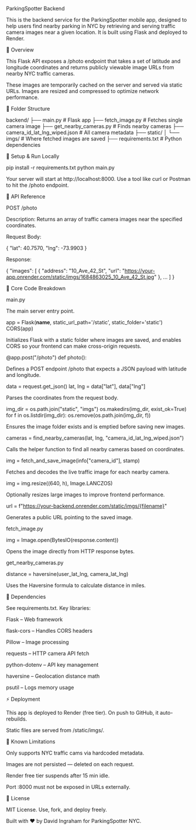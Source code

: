 ParkingSpotter Backend

This is the backend service for the ParkingSpotter mobile app, designed to help users find nearby parking in NYC by retrieving and serving traffic camera images near a given location. It is built using Flask and deployed to Render.

🚀 Overview

This Flask API exposes a /photo endpoint that takes a set of latitude and longitude coordinates and returns publicly viewable image URLs from nearby NYC traffic cameras.

These images are temporarily cached on the server and served via static URLs. Images are resized and compressed to optimize network performance.

📂 Folder Structure

backend/
├── main.py                     # Flask app
├── fetch_image.py             # Fetches single camera image
├── get_nearby_cameras.py      # Finds nearby cameras
├── camera_id_lat_lng_wiped.json  # All camera metadata
├── static/
│   └── imgs/                  # Where fetched images are saved
├── requirements.txt           # Python dependencies

🔧 Setup & Run Locally

pip install -r requirements.txt
python main.py

Your server will start at http://localhost:8000. Use a tool like curl or Postman to hit the /photo endpoint.

📃 API Reference

POST /photo

Description:
Returns an array of traffic camera images near the specified coordinates.

Request Body:

{
  "lat": 40.7570,
  "lng": -73.9903
}

Response:

{
  "images": [
    {
      "address": "10_Ave_42_St",
      "url": "https://your-app.onrender.com/static/imgs/1684863025_10_Ave_42_St.jpg"
    },
    ...
  ]
}

💪 Core Code Breakdown

main.py

The main server entry point.

app = Flask(__name__, static_url_path='/static', static_folder='static')
CORS(app)

Initializes Flask with a static folder where images are saved, and enables CORS so your frontend can make cross-origin requests.

@app.post("/photo")
def photo():

Defines a POST endpoint /photo that expects a JSON payload with latitude and longitude.

data = request.get_json()
lat, lng = data["lat"], data["lng"]

Parses the coordinates from the request body.

img_dir = os.path.join("static", "imgs")
os.makedirs(img_dir, exist_ok=True)
for f in os.listdir(img_dir):
    os.remove(os.path.join(img_dir, f))

Ensures the image folder exists and is emptied before saving new images.

cameras = find_nearby_cameras(lat, lng, "camera_id_lat_lng_wiped.json")

Calls the helper function to find all nearby cameras based on coordinates.

img = fetch_and_save_image(info["camera_id"], stamp)

Fetches and decodes the live traffic image for each nearby camera.

img = img.resize((640, h), Image.LANCZOS)

Optionally resizes large images to improve frontend performance.

url = f"https://your-backend.onrender.com/static/imgs/{filename}"

Generates a public URL pointing to the saved image.

fetch_image.py

img = Image.open(BytesIO(response.content))

Opens the image directly from HTTP response bytes.

get_nearby_cameras.py

distance = haversine(user_lat_lng, camera_lat_lng)

Uses the Haversine formula to calculate distance in miles.

🦜 Dependencies

See requirements.txt. Key libraries:

Flask – Web framework

flask-cors – Handles CORS headers

Pillow – Image processing

requests – HTTP camera API fetch

python-dotenv – API key management

haversine – Geolocation distance math

psutil – Logs memory usage

⚡ Deployment

This app is deployed to Render (free tier). On push to GitHub, it auto-rebuilds.

Static files are served from /static/imgs/.

🚧 Known Limitations

Only supports NYC traffic cams via hardcoded metadata.

Images are not persisted — deleted on each request.

Render free tier suspends after 15 min idle.

Port :8000 must not be exposed in URLs externally.

📄 License

MIT License. Use, fork, and deploy freely.

Built with ❤️ by David Ingraham for ParkingSpotter NYC.

